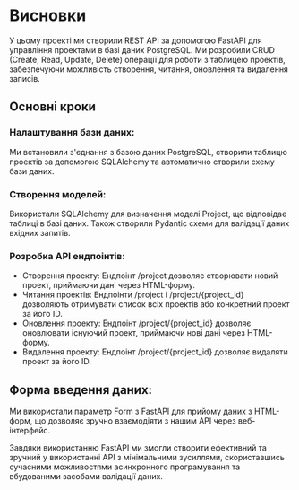 # Висновки

У цьому проекті ми створили REST API за допомогою FastAPI для управління проектами в базі даних PostgreSQL. Ми розробили CRUD (Create, Read, Update, Delete) операції для роботи з таблицею проектів, забезпечуючи можливість створення, читання, оновлення та видалення записів.

## Основні кроки

### Налаштування бази даних: 
Ми встановили з'єднання з базою даних PostgreSQL, створили таблицю проектів за допомогою SQLAlchemy та автоматично створили схему бази даних.

### Створення моделей: 
Використали SQLAlchemy для визначення моделі Project, що відповідає таблиці в базі даних. Також створили Pydantic схеми для валідації даних вхідних запитів.

### Розробка API ендпоінтів:

- Створення проекту: Ендпоінт /project дозволяє створювати новий проект, приймаючи дані через HTML-форму.
- Читання проектів: Ендпоінти /project і /project/{project_id} дозволяють отримувати список всіх проектів або конкретний проект за його ID.
- Оновлення проекту: Ендпоінт /project/{project_id} дозволяє оновлювати існуючий проект, приймаючи нові дані через HTML-форму.
- Видалення проекту: Ендпоінт /project/{project_id} дозволяє видаляти проект за його ID. 
## Форма введення даних: 
Ми використали параметр Form з FastAPI для прийому даних з HTML-форм, що дозволяє зручно взаємодіяти з нашим API через веб-інтерфейс.

Завдяки використанню FastAPI ми змогли створити ефективний та зручний у використанні API з мінімальними зусиллями, скориставшись сучасними можливостями асинхронного програмування та вбудованими засобами валідації даних.







